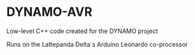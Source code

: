 # DYNAMO-AVR

Low-level C++ code created for the DYNAMO project

Runs on the Lattepanda Delta´s Arduino Leonardo co-processor
